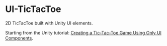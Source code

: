 # UI-TicTacToe
2D TicTacToe built with Unity UI elements.

Starting from the Unity tutorial: [Creating a Tic-Tac-Toe Game Using Only UI Components][ui-ttt].

[ui-ttt]: <https://learn.unity.com/tutorial/creating-a-tic-tac-toe-game-using-only-ui-components>
